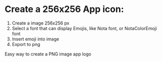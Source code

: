 # Create a 256x256 App icon:

1. Create a image 256x256 px
2. Select a font that can display Emojis, like Nota font, or NotaColorEmoji font
3. Insert emoji into image
4. Export to png

Easy way to create a PNG image app logo